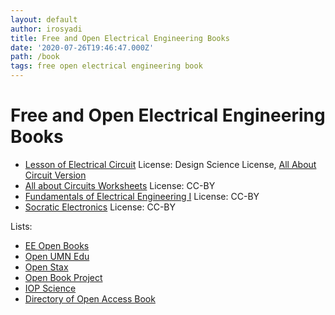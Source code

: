 ```yaml
---
layout: default
author: irosyadi
title: Free and Open Electrical Engineering Books
date: '2020-07-26T19:46:47.000Z'
path: /book
tags: free open electrical engineering book
---
```


# Free and Open Electrical Engineering Books

* [Lesson of Electrical Circuit](https://www.ibiblio.org/kuphaldt/electricCircuits/) License: Design Science License, [All About Circuit Version](https://www.allaboutcircuits.com/textbook/)
* [All about Circuits Worksheets](https://www.allaboutcircuits.com/worksheets/) License: CC-BY
* [Fundamentals of Electrical Engineering I](https://open.umn.edu/opentextbooks/textbooks/fundamentals-of-electrical-engineering-1) License: CC-BY
* [Socratic Electronics](http://www.ibiblio.org/kuphaldt/socratic/index.html) License: CC-BY

Lists:

* [EE Open Books](https://opentextbc.ca/oerdiscipline/chapter/electrical-engineering/)
* [Open UMN Edu](https://open.umn.edu/opentextbooks/subjects/electrical)
* [Open Stax](https://cnx.org/browse)
* [Open Book Project](http://www.openbookproject.net/books/)
* [IOP Science](https://iopscience.iop.org/bookList/10/1)
* [Directory of Open Access Book](https://www.doabooks.org/doab?uiLanguage=en)

